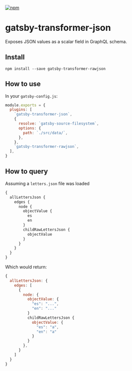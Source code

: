 [![npm](https://img.shields.io/npm/v/gatsby-transformer-rawjson.svg)](https://www.npmjs.com/package/gatsby-transformer-rawjson)

# gatsby-transformer-json

Exposes JSON values as a scalar field in GraphQL schema.

## Install

`npm install --save gatsby-transformer-rawjson`

## How to use

In your `gatsby-config.js`:

```javascript
module.exports = {
  plugins: [
    `gatsby-transformer-json`,
    {
      resolve: `gatsby-source-filesystem`,
      options: {
        path: `./src/data/`,
      },
    },
    `gatsby-transformer-rawjson`,
  ],
}
```


## How to query

Assuming a `letters.json` file was loaded

```graphql
{
  allLettersJson {
    edges {
      node {
        objectValue {
          es
          en
        }
        childRawLettersJson {
          objectValue
        }
      }
    }
  }
}
```

Which would return:

```javascript
{
  allLettersJson: {
    edges: [
      {
        node: {
          objectValue: {
            "es": "...",
            "en": "..."
          }
          childRawLettersJson {
            objectValue: {
              "es": "a",
              "en": "a"
            }
          }
        },
      }
    ]
  }
}
```
